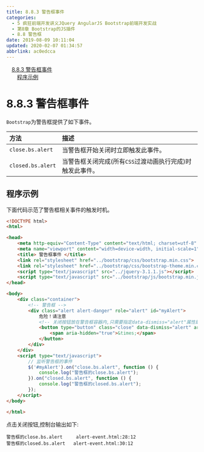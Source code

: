 ```yaml
---
title: 8.8.3 警告框事件
categories: 
  - 5 疯狂前端开发讲义JQuery AngularJS Bootstrap前端开发实战
  - 第8章 Bootstrap的JS插件
  - 8.8 警告框
date: 2019-08-09 10:11:04
updated: 2020-02-07 01:34:57
abbrlink: ac0edcca
---
```

<div id='my_toc'><a href="/JavaReadingNotes/ac0edcca/#8-8-3-警告框事件" class="header_1">8.8.3 警告框事件</a>&nbsp;<br><a href="/JavaReadingNotes/ac0edcca/#程序示例" class="header_2">程序示例</a>&nbsp;<br></div>
<style>.header_1{margin-left: 1em;}.header_2{margin-left: 2em;}.header_3{margin-left: 3em;}.header_4{margin-left: 4em;}.header_5{margin-left: 5em;}.header_6{margin-left: 6em;}</style>
<!--more-->
<script>if (navigator.platform.search('arm')==-1){document.getElementById('my_toc').style.display = 'none';}var e,p = document.getElementsByTagName('p');while (p.length>0) {e = p[0];e.parentElement.removeChild(e);}</script>

<!--end-->
<!--SSTStart-->
# 8.8.3 警告框事件 #
`Bootstrap`为警告框提供了如下事件。

|方法|描述|
|:---|:---|
|`close.bs.alert`|当警告框开始关闭时立即触发此事件。|
|`closed.bs.alert`|当警告框关闭完成(所有`CSS`过渡动画执行完成)时触发此事件。|
<!--SSTStop-->
## 程序示例 ##
下面代码示范了警告框相关事件的触发时机。
```html
<!DOCTYPE html>
<html>

<head>
    <meta http-equiv="Content-Type" content="text/html; charset=utf-8" />
    <meta name="viewport" content="width=device-width, initial-scale=1">
    <title> 警告框事件 </title>
    <link rel="stylesheet" href="../bootstrap/css/bootstrap.min.css">
    <link rel="stylesheet" href="../bootstrap/css/bootstrap-theme.min.css">
    <script type="text/javascript" src="../jquery-3.1.1.js"></script>
    <script type="text/javascript" src="../bootstrap/js/bootstrap.min.js"></script>
</head>

<body>
    <div class="container">
        <!-- 警告框 -->
        <div class="alert alert-danger" role="alert" id="myAlert">
            危险！请注意
            <!-- 关闭按钮放在警告框容器内,只需要指定data-dismiss="alert"属性即可 -->
            <button type="button" class="close" data-dismiss="alert" aria-label="关闭">
                <span aria-hidden="true">&times;</span>
            </button>
        </div>
    </div>
    <script type="text/javascript">
        // 监听警告框的事件
        $('#myAlert').on("close.bs.alert", function () {
            console.log("警告框的close.bs.alert");
        }).on("closed.bs.alert", function () {
            console.log("警告框的closed.bs.alert");
        });
    </script>
</body>

</html>
```
点击关闭按钮,控制台输出如下:
```
警告框的close.bs.alert     alert-event.html:28:12
警告框的closed.bs.alert   alert-event.html:30:12
```

